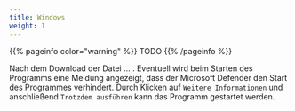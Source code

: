 ```yaml
---
title: Windows
weight: 1
---
```


{{% pageinfo color="warning" %}}
TODO
{{% /pageinfo %}}

Nach dem Download der Datei ... . Eventuell wird beim Starten des Programms eine Meldung angezeigt, dass der Microsoft Defender den Start des Programmes verhindert. Durch Klicken auf  `Weitere Informationen` und anschließend `Trotzdem ausführen` kann das Programm gestartet werden.

